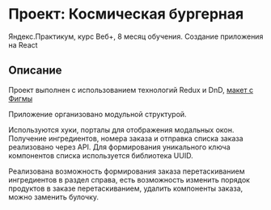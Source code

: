 # Проект: Космическая бургерная 

Яндекс.Практикум, курс Веб+, 8 месяц обучения. Создание приложения на React

## Описание
Проект выполнен с использованием технологий Redux и DnD, [макет с Фигмы](https://www.figma.com/file/ocw9a6hNGeAejl4F3G9fp8/React-_-%D0%9F%D1%80%D0%BE%D0%B5%D0%BA%D1%82%D0%BD%D1%8B%D0%B5-%D0%B7%D0%B0%D0%B4%D0%B0%D1%87%D0%B8-(3-%D0%BC%D0%B5%D1%81%D1%8F%D1%86%D0%B0)_external_link?node-id=2974%3A2989)


Приложение организовано модульной структурой.

Используются хуки, порталы для отображения модальных окон.
Получение ингредиентов, номера заказа и отправка списка заказа реализовано через API.
Для формирования уникального ключа компонентов списка используется библиотека UUID.

Реализована возможность формирования заказа перетаскиванием ингредиентов в раздел справа, есть возможность изменить порядок продуктов в заказе перетаскиванием, удалить компоненты заказа, можно заменить булочку.
